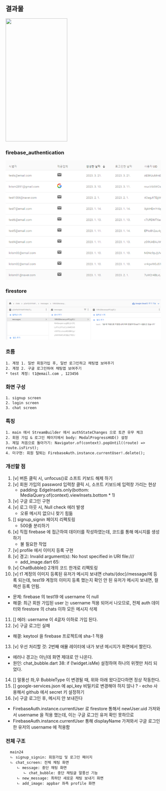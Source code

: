 ## 결과물
<img src="https://user-images.githubusercontent.com/43669992/226609963-47300358-ede3-40c3-861d-c63c0b56b3f4.gif" width="200" height="400"/>

### firebase_authentication
![](../../assets/main24/firebase_authentication_signup_and_signin.png)

### firestore
![](../../assets/main24/firestore.png)

### 흐름
    1. 계정 1. 일반 회원가입 후, 일반 로그인하고 채팅앱 보여주기 
    2. 계정 2. 구글 로그인하여 채팅앱 보여주기
    * test 계정: t1@email.com , 123456

### 화면 구성
    1. signup screen
    2. login screen
    3. chat screen

### 특징
    1. main 에서 StreamBuilder 에서 authStateChanges 으로 토큰 유무 체크
    2. 회원 가입 & 로그인 페이지에서 body: ModalProgressHUD() 설정
    3. 제일 처음으로 돌아가기: Navigator.of(context).popUntil((route) => route.isFirst);
    4. 미구현: 회원 탈퇴는 FirebaseAuth.instance.currentUser!.delete();

### 개선할 점
1. [v] 버튼 클릭 시, unfocus()로 소프트 키보드 해제 하기
2. [v] 회원 가입의 password 입력창 클릭 시, 소프트 키보드에 입력창 가리는 현상
   - padding: EdgeInsets.only(bottom: MediaQuery.of(context).viewInsets.bottom * 1)
3. [v] 구글 로그인 구현
4. [v] 로그 아웃 시, Null check 에러 발생
   - 오류 메시지 없으니 찾기 힘듦
5. [] signup_signin 페이지 리펙토링 
   - 500줄 분리하기
6. [x] 직접 firebase 에 접근하여 데이터를 작성하였는데, 코드를 통해 메시지를 생성하기
   - 불 필요한 작업
7. [v] profile 에서 이미지 등록 구현
8. [v] 경고: Invalid argument(s): No host specified in URI file:///
   - add_image.dart 65:
9. [v] ChatBubble() 2개의 코드 한개로 리펙토링
10. [v] t1 계정의 이미지 등록된 유저가 메시지 보내면 chats/{doc}/message/에 등록 되는데,
     test19 계정의 이미지 등록 했는지 확인 안 된 유저가 메시지 보내면, 컬랙션 등록 안됨.
   - 문제: firebase 의 test19 에 username 이 null
   - 해결: 최근 회원 가입된 user 는 username 적용 되어서 나오므로, 전체 auth 데이터와 firestore 의 chats 이하 모든 메시지 삭제
11. [] 에러: username 이 4글자 이하로 가입 된다.
12. [v] 구글 로그인 실패
   - 해결: keytool 을 firebase 프로젝트에 sha-1 적용
13. [v] 우선 처리할 것: 2번째 애뮬 레이터에 내가 보낸 메시지가 화면에서 짤린다.
   - 에러나 경고는 아닌데 화면 제대로 안 나온다.
   - 원인: chat_bubble.dart 38: if (!widget.isMe) 설정하여 하나의 위젯만 처리 되었다.
14. [] 말풍선 좌,우 BubbleType 이 변경될 때, 위와 아래 왔다갔다하면 정상 작동한다.
15. [] google-services.json 에 api_key 비밀키로 변경해야 하지 않나 ? - echo 사용해서 github 에서 secret 키 설정하기
16. [v] 구글 로그인 후, 메시지 안 보내진다
   - FirebaseAuth.instance.currentUser 로 firestore 통해서 newUser.uid 가져와서 username 을 적용 했는데,
     이는 구글 로그인 유저 확인 못하므로
   - FirebaseAuth.instance.currentUser 통해 displayName 가져와서 구글 로그인 한 유저의 username 에 적용함

### 전체 구조
      main24
      ㄴ signup_signin: 회원가입 및 로그인 페이지
      ㄴ chat_screen: 전체 채팅 화면
         ㄴ message: 중단 채팅 화면
            ㄴ chat_bubble: 중단 채팅글 말풍선 기능
         ㄴ new_message: 최하단 새로운 채팅 보내기 화면
         ㄴ add_image: appbar 좌측 profile 화면
